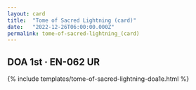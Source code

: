 ```yaml
---
layout: card
title:  "Tome of Sacred Lightning (card)"
date:   "2022-12-26T06:00:00.000Z"
permalink: tome-of-sacred-lightning_(card)
---
```


## DOA 1st &middot; EN-062 UR

{% include templates/tome-of-sacred-lightning-doa1e.html %}
